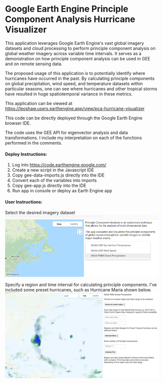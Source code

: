 # Google Earth Engine Principle Component Analysis Hurricane Visualizer

This application leverages Google Earth Engine's vast global imagery datasets and cloud processing to perform principle component analysis on global weather imagery across variable time intervals. It serves as a demonstration on how principle component analysis can be used in GEE and on remote sensing data. 

The proposed usage of this application is to potentially identify where hurricanes have occurred in the past. By calculating principle components on global precipitation, wind speed, and temperature datasets within particular seasons, one can see where hurricanes and other tropical storms have resulted in huge spatiotemporal variance in these metrics. 

This application can be viewed at https://leoshaw.users.earthengine.app/view/pca-hurricane-visualizer

This code can be directly deployed through the Google Earth Engine browser IDE. 

The code uses the GEE API for eigenvector analysis and data transformations. I include my interpretation on each of the functions performed in the comments.

#### Deploy Instructions:

1. Log into https://code.earthengine.google.com/
2. Create a new script in the Javascript IDE
3. Copy gee-data-imports.js directly into the IDE
4. Convert each of the variables into imports
5. Copy gee-app.js directly into the IDE
6. Run app in console or deploy as Earth Engine app

#### User Instructions:

Select the desired imagery dataset
![Screenshot of GEE app](gee-app-img1.png)

Specify a region and time interval for calculating principle components. I've included some preset hurricanes, such as Hurricane Maria shown below.
![Screenshot of GEE app](gee-app-img2.png)

